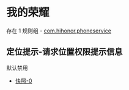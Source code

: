 # 我的荣耀

存在 1 规则组 - [com.hihonor.phoneservice](/src/apps/com.hihonor.phoneservice.ts)

## 定位提示-请求位置权限提示信息

默认禁用

- [快照-0](https://i.gkd.li/import/12783134)
